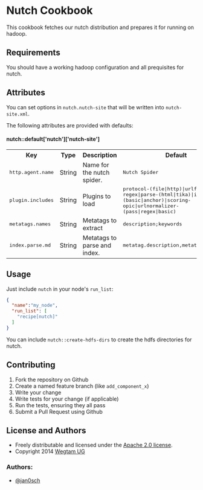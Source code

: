 # Nutch Cookbook

This cookbook fetches our nutch distribution and prepares it for running on hadoop.


## Requirements

You should have a working hadoop configuration and all prequisites for nutch.


## Attributes

You can set options in `nutch.nutch-site` that will be written into `nutch-site.xml`.

The following attributes are provided with defaults:

#### nutch::default['nutch']['nutch-site']
<table>
  <tr>
    <th>Key</th>
    <th>Type</th>
    <th>Description</th>
    <th>Default</th>
  </tr>
  <tr>
    <td><tt>http.agent.name</tt></td>
    <td>String</td>
    <td>Name for the nutch spider.</td>
    <td><tt>Nutch Spider</tt></td>
  </tr>
  <tr>
    <td><tt>plugin.includes</tt></td>
    <td>String</td>
    <td>Plugins to load</td>
    <td><tt>protocol-(file|http)|urlfilter-regex|parse-(html|tika)|index-(basic|anchor)|scoring-opic|urlnormalizer-(pass|regex|basic)</tt></td>
  </tr>
  <tr>
    <td><tt>metatags.names</tt></td>
    <td>String</td>
    <td>Metatags to extract</td>
    <td><tt>description;keywords</tt></td>
  </tr>
  <tr>
    <td><tt>index.parse.md</tt></td>
    <td>String</td>
    <td>Metatags to parse and index.</td>
    <td><tt>metatag.description,metatag.keywords</tt></td>
  </tr>
</table>

## Usage

Just include `nutch` in your node's `run_list`:

```json
{
  "name":"my_node",
  "run_list": [
    "recipe[nutch]"
  ]
}
```

You can include `nutch::create-hdfs-dirs` to create the hdfs directories for nutch.

## Contributing

1. Fork the repository on Github
2. Create a named feature branch (like `add_component_x`)
3. Write your change
4. Write tests for your change (if applicable)
5. Run the tests, ensuring they all pass
6. Submit a Pull Request using Github

## License and Authors

* Freely distributable and licensed under the [Apache 2.0 license](LICENSE).
* Copyright 2014 [Wegtam UG](http://www.wegtam.org)

### Authors:

* [@jan0sch](https://github.com/jan0sch)

